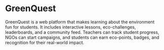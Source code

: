 # GreenQuest
GreenQuest is a web platform that makes learning about the environment fun for students. It includes interactive lessons, eco-challenges, leaderboards, and a community feed. Teachers can track student progress, NGOs can start campaigns, and students can earn eco-points, badges, and recognition for their real-world impact.

